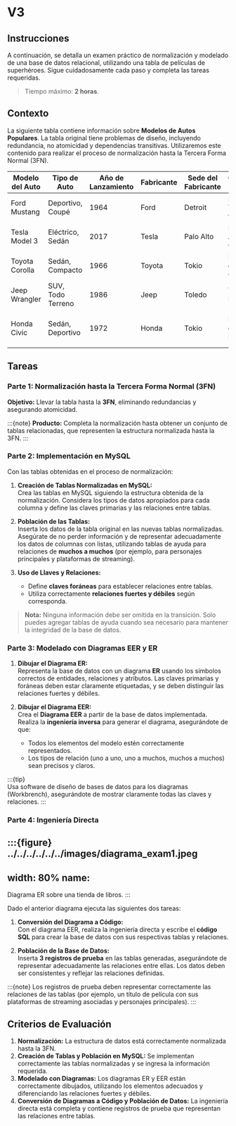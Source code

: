 # V3

## Instrucciones

A continuación, se detalla un examen práctico de normalización y modelado de una base de datos relacional, utilizando una tabla de películas de superhéroes. Sigue cuidadosamente cada paso y completa las tareas requeridas. 

>Tiempo máximo: **2 horas**.

## Contexto

La siguiente tabla contiene información sobre **Modelos de Autos Populares**. La tabla original tiene problemas de diseño, incluyendo redundancia, no atomicidad y dependencias transitivas. Utilizaremos este contenido para realizar el proceso de normalización hasta la Tercera Forma Normal (3FN).

| Modelo del Auto       | Tipo de Auto         | Año de Lanzamiento | Fabricante            | Sede del Fabricante | Características Principales                | Colores Disponibles             | Calificación |
|-----------------------|----------------------|--------------------|-----------------------|----------------------|--------------------------------------------|---------------------------------|--------------|
| Ford Mustang          | Deportivo, Coupé     | 1964              | Ford                  | Detroit              | Motor V8, Tracción trasera                 | Rojo, Azul, Negro, Blanco       | 8.9          |
| Tesla Model 3         | Eléctrico, Sedán     | 2017              | Tesla                 | Palo Alto           | Motor eléctrico, Autopilot, Carga rápida   | Blanco, Negro, Azul             | 9.3          |
| Toyota Corolla        | Sedán, Compacto      | 1966              | Toyota                | Tokio               | Eficiencia de combustible, Compacto        | Blanco, Plata, Negro, Azul      | 8.5          |
| Jeep Wrangler         | SUV, Todo Terreno    | 1986              | Jeep                  | Toledo              | Tracción 4x4, Descapotable                | Verde, Negro, Blanco            | 8.7          |
| Honda Civic           | Sedán, Deportivo     | 1972              | Honda                 | Tokio               | Eficiencia, Bajo consumo, Deportivo       | Rojo, Plata, Negro, Blanco, Azul| 8.8          |


## Tareas

### Parte 1: Normalización hasta la Tercera Forma Normal (3FN)

**Objetivo:** Llevar la tabla hasta la **3FN**, eliminando redundancias y asegurando atomicidad.

:::{note}
**Producto:** Completa la normalización hasta obtener un conjunto de tablas relacionadas, que representen la estructura normalizada hasta la 3FN.
:::

### Parte 2: Implementación en MySQL

Con las tablas obtenidas en el proceso de normalización:

1. **Creación de Tablas Normalizadas en MySQL:**  
   Crea las tablas en MySQL siguiendo la estructura obtenida de la normalización. Considera los tipos de datos apropiados para cada columna y define las claves primarias y las relaciones entre tablas.

2. **Población de las Tablas:**  
   Inserta los datos de la tabla original en las nuevas tablas normalizadas. Asegúrate de no perder información y de representar adecuadamente los datos de columnas con listas, utilizando tablas de ayuda para relaciones de **muchos a muchos** (por ejemplo, para personajes principales y plataformas de streaming).

3. **Uso de Llaves y Relaciones:**
   - Define **claves foráneas** para establecer relaciones entre tablas.
   - Utiliza correctamente **relaciones fuertes y débiles** según corresponda.

> **Nota:** Ninguna información debe ser omitida en la transición. Solo puedes agregar tablas de ayuda cuando sea necesario para mantener la integridad de la base de datos.


### Parte 3: Modelado con Diagramas EER y ER

1. **Dibujar el Diagrama ER:**  
   Representa la base de datos con un diagrama **ER** usando los símbolos correctos de entidades, relaciones y atributos. Las claves primarias y foráneas deben estar claramente etiquetadas, y se deben distinguir las relaciones fuertes y débiles.

2. **Dibujar el Diagrama EER:**  
   Crea el **Diagrama EER** a partir de la base de datos implementada. Realiza la **ingeniería inversa** para generar el diagrama, asegurándote de que:
   - Todos los elementos del modelo estén correctamente representados.
   - Los tipos de relación (uno a uno, uno a muchos, muchos a muchos) sean precisos y claros.

:::{tip}   
Usa software de diseño de bases de datos para los diagramas (Workbrench), asegurándote de mostrar claramente todas las claves y relaciones.
:::

### Parte 4: Ingeniería Directa

:::{figure} ../../../../../../images/diagrama_exam1.jpeg
---
width: 80%
name:
---
Diagrama ER sobre una tienda de libros.
:::


Dado el anterior diagrama ejecuta las siguientes dos tareas:

1. **Conversión del Diagrama a Código:**  
   Con el diagrama EER, realiza la ingeniería directa y escribe el **código SQL** para crear la base de datos con sus respectivas tablas y relaciones.

2. **Población de la Base de Datos:**  
   Inserta **3 registros de prueba** en las tablas generadas, asegurándote de representar adecuadamente las relaciones entre ellas. Los datos deben ser consistentes y reflejar las relaciones definidas.

:::{note}
Los registros de prueba deben representar correctamente las relaciones de las tablas (por ejemplo, un título de película con sus plataformas de streaming asociadas y personajes principales).
:::

## Criterios de Evaluación

1. **Normalización:** La estructura de datos está correctamente normalizada hasta la 3FN.
2. **Creación de Tablas y Población en MySQL:** Se implementan correctamente las tablas normalizadas y se ingresa la información requerida.
3. **Modelado con Diagramas:** Los diagramas ER y EER están correctamente dibujados, utilizando los elementos adecuados y diferenciando las relaciones fuertes y débiles.
4. **Conversión de Diagramas a Código y Población de Datos:** La ingeniería directa está completa y contiene registros de prueba que representan las relaciones entre tablas.
